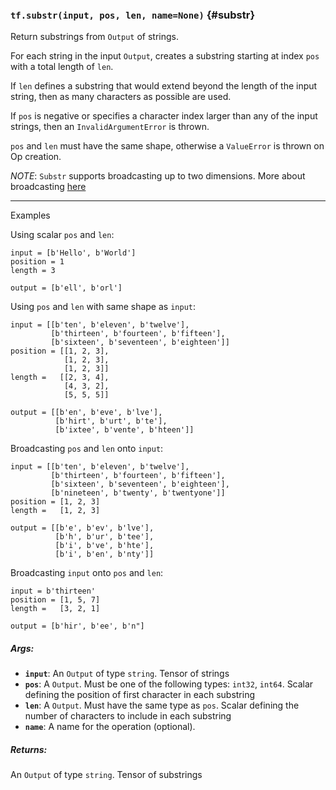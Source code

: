 ### `tf.substr(input, pos, len, name=None)` {#substr}

Return substrings from `Output` of strings.

For each string in the input `Output`, creates a substring starting at index
`pos` with a total length of `len`.

If `len` defines a substring that would extend beyond the length of the input
string, then as many characters as possible are used.

If `pos` is negative or specifies a character index larger than any of the input
strings, then an `InvalidArgumentError` is thrown.

`pos` and `len` must have the same shape, otherwise a `ValueError` is thrown on
Op creation.

*NOTE*: `Substr` supports broadcasting up to two dimensions. More about
broadcasting
[here](http://docs.scipy.org/doc/numpy/user/basics.broadcasting.html)

---

Examples

Using scalar `pos` and `len`:

```
input = [b'Hello', b'World']
position = 1
length = 3

output = [b'ell', b'orl']
```

Using `pos` and `len` with same shape as `input`:

```
input = [[b'ten', b'eleven', b'twelve'],
         [b'thirteen', b'fourteen', b'fifteen'],
         [b'sixteen', b'seventeen', b'eighteen']]
position = [[1, 2, 3],
            [1, 2, 3],
            [1, 2, 3]]
length =   [[2, 3, 4],
            [4, 3, 2],
            [5, 5, 5]]

output = [[b'en', b'eve', b'lve'],
          [b'hirt', b'urt', b'te'],
          [b'ixtee', b'vente', b'hteen']]
```

Broadcasting `pos` and `len` onto `input`:

```
input = [[b'ten', b'eleven', b'twelve'],
         [b'thirteen', b'fourteen', b'fifteen'],
         [b'sixteen', b'seventeen', b'eighteen'],
         [b'nineteen', b'twenty', b'twentyone']]
position = [1, 2, 3]
length =   [1, 2, 3]

output = [[b'e', b'ev', b'lve'],
          [b'h', b'ur', b'tee'],
          [b'i', b've', b'hte'],
          [b'i', b'en', b'nty']]
```

Broadcasting `input` onto `pos` and `len`:

```
input = b'thirteen'
position = [1, 5, 7]
length =   [3, 2, 1]

output = [b'hir', b'ee', b'n"]
```

##### Args:


*  <b>`input`</b>: An `Output` of type `string`. Tensor of strings
*  <b>`pos`</b>: A `Output`. Must be one of the following types: `int32`, `int64`.
    Scalar defining the position of first character in each substring
*  <b>`len`</b>: A `Output`. Must have the same type as `pos`.
    Scalar defining the number of characters to include in each substring
*  <b>`name`</b>: A name for the operation (optional).

##### Returns:

  An `Output` of type `string`. Tensor of substrings

